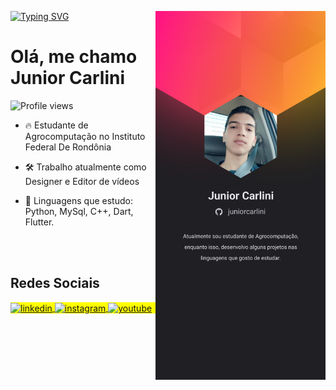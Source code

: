 [![Typing SVG](https://readme-typing-svg.herokuapp.com/?color=624d9f&size=35&center=true&vCenter=true&width=1000&lines=Olá,+Meu+nome+é+Junior+Carlini;Seja+bem-vindo+ao+meu+repositório)](https://git.io/typing-svg)
<img align="right" height="590em" src="https://raw.githubusercontent.com/JuniorCarlini/JuniorCarlini/30b9874ec77f67516d35b2ba15e55ee5b4062a89/image_profile.svg"/>
<h1 align="left">Olá, me chamo Junior Carlini</h1>
<p align="left"> <img src="https://komarev.com/ghpvc/?username=juniorcarlini&color=yellow" alt="Profile views" /> </p>

- 🔥 Estudante de Agrocomputação no Instituto Federal De Rondônia
  
- 🛠 Trabalho atualmente como Designer e Editor de vídeos
  
- 💎 Linguagens que estudo: Python, MySql, C++, Dart, Flutter.

<!--

<br><br>

## 🛠 &nbsp;Tech Stack

![JavaScript](https://img.shields.io/badge/-JavaScript-05122A?style=flat&logo=javascript)&nbsp;
![Node.js](https://img.shields.io/badge/-Node.js-05122A?style=flat&logo=node.js)&nbsp;
![HTML](https://img.shields.io/badge/-HTML-05122A?style=flat&logo=HTML5)&nbsp;
![CSS](https://img.shields.io/badge/-CSS-05122A?style=flat&logo=CSS3&logoColor=1572B6)&nbsp;
![React](https://img.shields.io/badge/-React-05122A?style=flat&logo=react)&nbsp;
![Git](https://img.shields.io/badge/-Git-05122A?style=flat&logo=git)&nbsp;
![GitHub](https://img.shields.io/badge/-GitHub-05122A?style=flat&logo=github)&nbsp;
![Markdown](https://img.shields.io/badge/-Markdown-05122A?style=flat&logo=markdown)&nbsp;
![Visual Studio Code](https://img.shields.io/badge/-Visual%20Studio%20Code-05122A?style=flat&logo=visual-studio-code&logoColor=007ACC)&nbsp;
![PostgreSQL](https://img.shields.io/badge/-PostgreSQL-05122A?style=flat&logo=postgresql)&nbsp;
![SQLite](https://img.shields.io/badge/-SQLite-05122A?style=flat&logo=sqlite)&nbsp;

<br><br>

## ⚙️ &nbsp;GitHub Analytics

<p align="left">
<img width="530em" src="https://github-readme-stats.vercel.app/api?username=juniorcarlini&show_icons=true&theme=vision-friendly-dark" alt="juniorcarlini's stats"/>
<img width="530em" src="https://github-readme-stats.vercel.app/api/top-langs/?username=juniorcarlini&layout=compact&theme=vision-friendly-dark" alt="maykbrito's most languages"/>
</p>
-->

<br><br>

## Redes Sociais 

<p align="left" style="background:yellow">
<a href="www.linkedin.com/in/juniorcarlini" target="_blank">
  <img align="center" src="https://img.shields.io/badge/-JuniorCarlini-05122A?style=flat&logo=linkedin" alt="linkedin"/>
</a>
<a href="https://instagram.com/junior_carlini" target="_blank">
 <img align="center" src="https://img.shields.io/badge/-JuniorCarlini-05122A?style=flat&logo=instagram" alt="instagram"/>
</a>
<a href="https://youtube.com/@juniorcarlini" target="_blank">
 <img align="center" src="https://img.shields.io/badge/-JuniorCarlini-05122A?style=flat&logo=youtube" alt="youtube"/>
</a>
</p>

<!--

